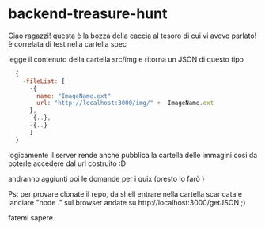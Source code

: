 backend-treasure-hunt
=====================


Ciao ragazzi! questa è la bozza della caccia al tesoro di cui vi avevo parlato!
è correlata di test nella cartella spec

legge il contenuto della cartella src/img e ritorna un JSON di questo tipo
```javascript
  {
    -fileList: [
      -{
        name: "ImageName.ext"
        url: "http://localhost:3000/img/" +  ImageName.ext
      },
      -{..},
      -{..}
      ]
  }
```
  
logicamente il server rende anche pubblica la cartella delle immagini cosi da poterle accedere dal url costruito :D

andranno aggiunti poi le domande per i quix (presto lo farò )

Ps: per provare clonate il repo, da shell entrare nella cartella scaricata e lanciare "node ." sul browser andate su http://localhost:3000/getJSON ;)

fatemi sapere.

